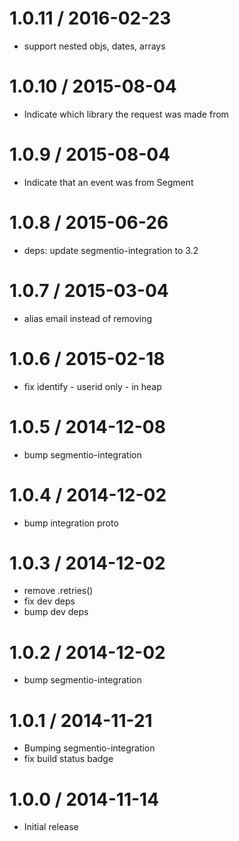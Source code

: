 
1.0.11 / 2016-02-23
===================

  * support nested objs, dates, arrays

1.0.10 / 2015-08-04
===================

  * Indicate which library the request was made from

1.0.9 / 2015-08-04
==================

  * Indicate that an event was from Segment

1.0.8 / 2015-06-26
==================

  * deps: update segmentio-integration to 3.2


1.0.7 / 2015-03-04
==================

  * alias email instead of removing

1.0.6 / 2015-02-18
==================

  * fix identify - userid only - in heap

1.0.5 / 2014-12-08
==================

 * bump segmentio-integration

1.0.4 / 2014-12-02
==================

 * bump integration proto

1.0.3 / 2014-12-02
==================

 * remove .retries()
 * fix dev deps
 * bump dev deps

1.0.2 / 2014-12-02
==================

 * bump segmentio-integration

1.0.1 / 2014-11-21
==================

 * Bumping segmentio-integration
 * fix build status badge

1.0.0 / 2014-11-14
==================

  * Initial release
